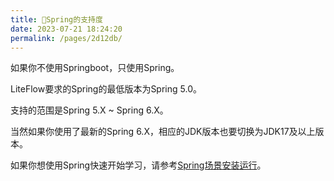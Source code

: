 ```yaml
---
title: 🌱Spring的支持度
date: 2023-07-21 18:24:20
permalink: /pages/2d12db/
---
```


如果你不使用Springboot，只使用Spring。

LiteFlow要求的Spring的最低版本为Spring 5.0。

支持的范围是Spring 5.X ~ Spring 6.X。

当然如果你使用了最新的Spring 6.X，相应的JDK版本也要切换为JDK17及以上版本。

如果你想使用Spring快速开始学习，请参考[Spring场景安装运行](/pages/7b1eeb/)。